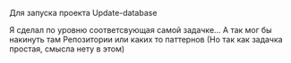 Для запуска проекта 
 Update-database
 
Я сделал по уровню соответсвующая самой задачке... А так мог бы накинуть там Репозитории или каких то паттернов (Но так как задачка простая, смысла нету в этом)
